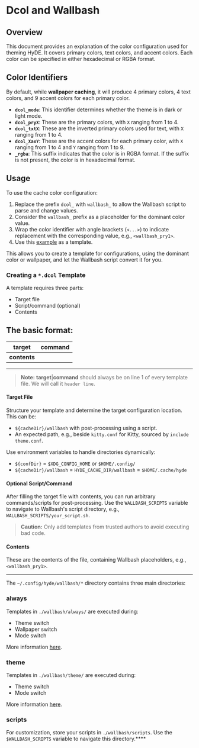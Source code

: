 # Dcol and Wallbash

## Overview

This document provides an explanation of the color configuration used for theming HyDE. It covers primary colors, text colors, and accent colors. Each color can be specified in either hexadecimal or RGBA format.

## Color Identifiers 

By default, while  **wallpaper caching**, it will produce 4 primary colors, 4 text colors, and 9 accent colors for each primary color.

- **`dcol_mode`**: This identifier determines whether the theme is in dark or light mode. 
- **`dcol_pryX`**: These are the primary colors, with `X` ranging from 1 to 4.
- **`dcol_txtX`**: These are the inverted primary colors used for text, with `X` ranging from 1 to 4.
- **`dcol_XaxY`**: These are the accent colors for each primary color, with `X` ranging from 1 to 4 and `Y` ranging from 1 to 9.
- **`_rgba`**: This suffix indicates that the color is in RGBA format. If the suffix is not present, the color is in hexadecimal format.
## Usage

To use the cache color configuration:

1. Replace the prefix `dcol_` with `wallbash_` to allow the Wallbash script to parse and change values.
2. Consider the `wallbash_` prefix as a placeholder for the dominant color value.
3. Wrap the color identifier with angle brackets (`<...>`) to indicate replacement with the corresponding value, e.g., `<wallbash_pry1>`.
4. Use this [example](https://github.com/hyde-project/hyde/tree/master/Configs/.config/hyde/wallbash) as a template.

This allows you to create a template for configurations, using the dominant color or wallpaper, and let the Wallbash script convert it for you.

### Creating a `*.dcol` Template

A template requires three parts:
- Target file
- Script/command (optional)
- Contents

The basic format:
---
| target | command |
|--------|---------|
| **contents** |


---




> **Note:** **target**|**command** should always be on line 1 of every template file. We will call it `header line`.

#### Target File

Structure your template and determine the target configuration location. This can be:
- `${cacheDir}/wallbash` with post-processing using a script.
- An expected path, e.g., beside `kitty.conf` for Kitty, sourced by `include theme.conf`.

Use environment variables to handle directories dynamically:
- `${confDir}` = `$XDG_CONFIG_HOME` or `$HOME/.config/`
- `${cacheDir}/wallbash` = `HYDE_CACHE_DIR/wallbash` = `$HOME/.cache/hyde`

#### Optional Script/Command

After filling the target file with contents, you can run arbitrary commands/scripts for post-processing. Use the `WALLBASH_SCRIPTS` variable to navigate to Wallbash's script directory, e.g., `WALLBASH_SCRIPTS/your_script.sh`.

> **Caution:** Only add templates from trusted authors to avoid executing bad code.

#### Contents

These are the contents of the file, containing Wallbash placeholders, e.g., `<wallbash_pry1>`.

---

The `~/.config/hyde/wallbash/*` directory contains three main directories:

### always

Templates in `./wallbash/always/` are executed during:
- Theme switch
- Wallpaper switch
- Mode switch

More information [here](./always/README).

### theme

Templates in `./wallbash/theme/` are executed during:
- Theme switch
- Mode switch

More information [here](./theme/README).

### scripts

For customization, store your scripts in `./wallbash/scripts`. Use the `$WALLBASH_SCRIPTS` variable to navigate this directory.****